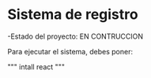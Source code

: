 <h1> Sistema de registro </h1>

-Estado del proyecto: EN CONTRUCCION

Para ejecutar el sistema, debes poner:

""" intall react """
